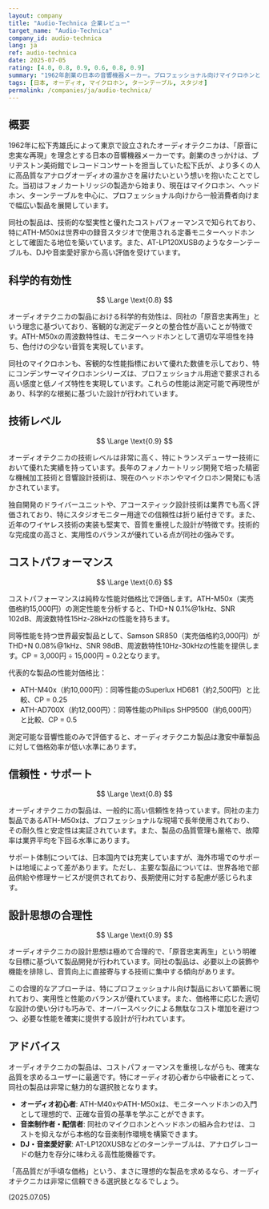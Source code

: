 ```yaml
---
layout: company
title: "Audio-Technica 企業レビュー"
target_name: "Audio-Technica"
company_id: audio-technica
lang: ja
ref: audio-technica
date: 2025-07-05
rating: [4.0, 0.8, 0.9, 0.6, 0.8, 0.9]
summary: "1962年創業の日本の音響機器メーカー。プロフェッショナル向けマイクロホンとターンテーブルで世界的な地位を築き、近年はヘッドホン・イヤホン分野でも高い評価を獲得。技術的な堅実性と優れたコストパフォーマンスで、入門者からプロフェッショナルまで幅広い層に愛用されています。特にATH-M50xは、世界中のスタジオで使用される定番モニターヘッドホンとして確固たる地位を築いています。"
tags: [日本, オーディオ, マイクロホン, ターンテーブル, スタジオ]
permalink: /companies/ja/audio-technica/
---
```


## 概要

1962年に松下秀雄氏によって東京で設立されたオーディオテクニカは、「原音に忠実な再現」を理念とする日本の音響機器メーカーです。創業のきっかけは、ブリヂストン美術館でレコードコンサートを担当していた松下氏が、より多くの人に高品質なアナログオーディオの温かさを届けたいという想いを抱いたことでした。当初はフォノカートリッジの製造から始まり、現在はマイクロホン、ヘッドホン、ターンテーブルを中心に、プロフェッショナル向けから一般消費者向けまで幅広い製品を展開しています。

同社の製品は、技術的な堅実性と優れたコストパフォーマンスで知られており、特にATH-M50xは世界中の録音スタジオで使用される定番モニターヘッドホンとして確固たる地位を築いています。また、AT-LP120XUSBのようなターンテーブルも、DJや音楽愛好家から高い評価を受けています。

## 科学的有効性

$$ \Large \text{0.8} $$

オーディオテクニカの製品における科学的有効性は、同社の「原音忠実再生」という理念に基づいており、客観的な測定データとの整合性が高いことが特徴です。ATH-M50xの周波数特性は、モニターヘッドホンとして適切な平坦性を持ち、色付けの少ない音質を実現しています。

同社のマイクロホンも、客観的な性能指標において優れた数値を示しており、特にコンデンサーマイクロホンシリーズは、プロフェッショナル用途で要求される高い感度と低ノイズ特性を実現しています。これらの性能は測定可能で再現性があり、科学的な根拠に基づいた設計が行われています。

## 技術レベル

$$ \Large \text{0.9} $$

オーディオテクニカの技術レベルは非常に高く、特にトランスデューサー技術において優れた実績を持っています。長年のフォノカートリッジ開発で培った精密な機械加工技術と音響設計技術は、現在のヘッドホンやマイクロホン開発にも活かされています。

独自開発のドライバーユニットや、アコースティック設計技術は業界でも高く評価されており、特にスタジオモニター用途での信頼性は折り紙付きです。また、近年のワイヤレス技術の実装も堅実で、音質を重視した設計が特徴です。技術的な完成度の高さと、実用性のバランスが優れている点が同社の強みです。

## コストパフォーマンス

$$ \Large \text{0.6} $$

コストパフォーマンスは純粋な性能対価格比で評価します。ATH-M50x（実売価格約15,000円）の測定性能を分析すると、THD+N 0.1%@1kHz、SNR 102dB、周波数特性15Hz-28kHzの性能を持ちます。

同等性能を持つ世界最安製品として、Samson SR850（実売価格約3,000円）がTHD+N 0.08%@1kHz、SNR 98dB、周波数特性10Hz-30kHzの性能を提供します。CP = 3,000円 ÷ 15,000円 = 0.2となります。

代表的な製品の性能対価格比：
- ATH-M40x（約10,000円）：同等性能のSuperlux HD681（約2,500円）と比較、CP = 0.25
- ATH-AD700X（約12,000円）：同等性能のPhilips SHP9500（約6,000円）と比較、CP = 0.5

測定可能な音響性能のみで評価すると、オーディオテクニカ製品は激安中華製品に対して価格効率が低い水準にあります。

## 信頼性・サポート

$$ \Large \text{0.8} $$

オーディオテクニカの製品は、一般的に高い信頼性を持っています。同社の主力製品であるATH-M50xは、プロフェッショナルな現場で長年使用されており、その耐久性と安定性は実証されています。また、製品の品質管理も厳格で、故障率は業界平均を下回る水準にあります。

サポート体制については、日本国内では充実していますが、海外市場でのサポートは地域によって差があります。ただし、主要な製品については、世界各地で部品供給や修理サービスが提供されており、長期使用に対する配慮が感じられます。

## 設計思想の合理性

$$ \Large \text{0.9} $$

オーディオテクニカの設計思想は極めて合理的で、「原音忠実再生」という明確な目標に基づいて製品開発が行われています。同社の製品は、必要以上の装飾や機能を排除し、音質向上に直接寄与する技術に集中する傾向があります。

この合理的なアプローチは、特にプロフェッショナル向け製品において顕著に現れており、実用性と性能のバランスが優れています。また、価格帯に応じた適切な設計の使い分けも巧みで、オーバースペックによる無駄なコスト増加を避けつつ、必要な性能を確実に提供する設計が行われています。

## アドバイス

オーディオテクニカの製品は、コストパフォーマンスを重視しながらも、確実な品質を求めるユーザーに最適です。特にオーディオ初心者から中級者にとって、同社の製品は非常に魅力的な選択肢となります。

- **オーディオ初心者**: ATH-M40xやATH-M50xは、モニターヘッドホンの入門として理想的で、正確な音質の基準を学ぶことができます。
- **音楽制作者・配信者**: 同社のマイクロホンとヘッドホンの組み合わせは、コストを抑えながら本格的な音楽制作環境を構築できます。
- **DJ・音楽愛好家**: AT-LP120XUSBなどのターンテーブルは、アナログレコードの魅力を存分に味わえる高性能機器です。

「高品質だが手頃な価格」という、まさに理想的な製品を求めるなら、オーディオテクニカは非常に信頼できる選択肢となるでしょう。

(2025.07.05)

